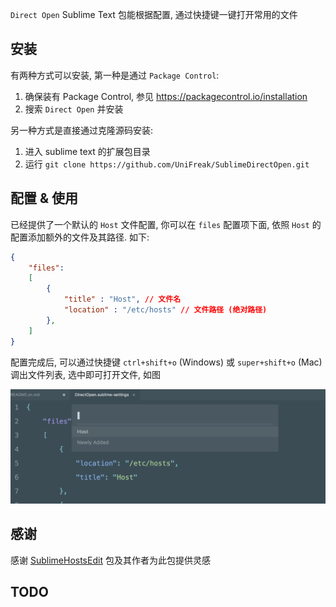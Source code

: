 `Direct Open` Sublime Text 包能根据配置, 通过快捷键一键打开常用的文件

## 安装

有两种方式可以安装, 第一种是通过 `Package Control`:

1. 确保装有 Package Control, 参见 <https://packagecontrol.io/installation>
2. 搜索 `Direct Open` 并安装

另一种方式是直接通过克隆源码安装:

1. 进入 sublime text 的扩展包目录
2. 运行 `git clone https://github.com/UniFreak/SublimeDirectOpen.git`

## 配置 & 使用

已经提供了一个默认的 `Host` 文件配置, 你可以在 `files` 配置项下面, 依照 `Host` 的配置添加额外的文件及其路径. 如下:

```json
{
    "files":
    [
        {
            "title" : "Host", // 文件名
            "location" : "/etc/hosts" // 文件路径 (绝对路径)
        },
    ]
}
```

配置完成后, 可以通过快捷键 `ctrl+shift+o` (Windows) 或 `super+shift+o` (Mac) 调出文件列表, 选中即可打开文件, 如图

![example](./shot.png)


## 感谢

感谢 [SublimeHostsEdit][hostsEdit] 包及其作者为此包提供灵感

## TODO


[hostsEdit]: https://github.com/martinssipenko/SublimeHostsEdit
